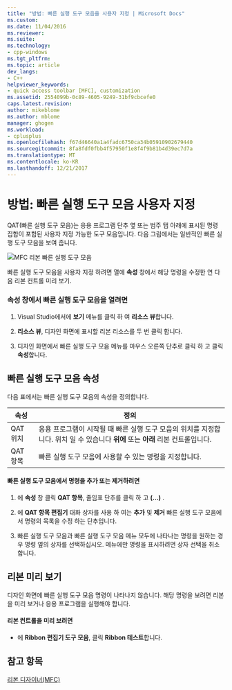 ```yaml
---
title: "방법: 빠른 실행 도구 모음을 사용자 지정 | Microsoft Docs"
ms.custom: 
ms.date: 11/04/2016
ms.reviewer: 
ms.suite: 
ms.technology:
- cpp-windows
ms.tgt_pltfrm: 
ms.topic: article
dev_langs:
- C++
helpviewer_keywords:
- quick access toolbar [MFC], customization
ms.assetid: 2554099b-0c89-4605-9249-31bf9cbcefe0
caps.latest.revision: 
author: mikeblome
ms.author: mblome
manager: ghogen
ms.workload:
- cplusplus
ms.openlocfilehash: f67d46640a1a4fadc6750ca34b05910902679440
ms.sourcegitcommit: 8fa8fdf0fbb4f57950f1e8f4f9b81b4d39ec7d7a
ms.translationtype: MT
ms.contentlocale: ko-KR
ms.lasthandoff: 12/21/2017
---
```

# <a name="how-to-customize-the-quick-access-toolbar"></a>방법: 빠른 실행 도구 모음 사용자 지정
QAT(빠른 실행 도구 모음)는 응용 프로그램 단추 옆 또는 범주 탭 아래에 표시된 명령 집합이 포함된 사용자 지정 가능한 도구 모음입니다. 다음 그림에서는 일반적인 빠른 실행 도구 모음을 보여 줍니다.  
  
 ![MFC 리본 빠른 실행 도구 모음](../mfc/media/quick_access_toolbar.png "quick_access_toolbar")  
  
 빠른 실행 도구 모음을 사용자 지정 하려면 열에 **속성** 창에서 해당 명령을 수정한 연 다음 리본 컨트롤 미리 보기.  
  
### <a name="to-open-the-quick-access-toolbar-in-the-properties-window"></a>속성 창에서 빠른 실행 도구 모음을 열려면  
  
1.  Visual Studio에서에 **보기** 메뉴를 클릭 하 여 **리소스 뷰**합니다.  
  
2.  **리소스 뷰**, 디자인 화면에 표시할 리본 리소스를 두 번 클릭 합니다.  
  
3.  디자인 화면에서 빠른 실행 도구 모음 메뉴를 마우스 오른쪽 단추로 클릭 하 고 클릭 **속성**합니다.  
  
## <a name="quick-access-toolbar-properties"></a>빠른 실행 도구 모음 속성  
 다음 표에서는 빠른 실행 도구 모음의 속성을 정의합니다.  
  
|속성|정의|  
|--------------|----------------|  
|QAT 위치|응용 프로그램이 시작될 때 빠른 실행 도구 모음의 위치를 지정합니다. 위치 일 수 있습니다 **위에** 또는 **아래** 리본 컨트롤입니다.|  
|QAT 항목|빠른 실행 도구 모음에 사용할 수 있는 명령을 지정합니다.|  
  
#### <a name="to-add-or-remove-commands-on-the-quick-access-toolbar"></a>빠른 실행 도구 모음에서 명령을 추가 또는 제거하려면  
  
1.  에 **속성** 창 클릭 **QAT 항목**, 줄임표 단추를 클릭 하 고 **(...)** .  
  
2.  에 **QAT 항목 편집기** 대화 상자를 사용 하 여는 **추가** 및 **제거** 빠른 실행 도구 모음에서 명령의 목록을 수정 하는 단추입니다.  
  
3.  빠른 실행 도구 모음과 빠른 실행 도구 모음 메뉴 모두에 나타나는 명령을 원하는 경우 명령 옆의 상자를 선택하십시오. 메뉴에만 명령을 표시하려면 상자 선택을 취소합니다.  
  
## <a name="previewing-the-ribbon"></a>리본 미리 보기  
 디자인 화면에 빠른 실행 도구 모음 명령이 나타나지 않습니다. 해당 명령을 보려면 리본을 미리 보거나 응용 프로그램을 실행해야 합니다.  
  
#### <a name="to-preview-the-ribbon-control"></a>리본 컨트롤을 미리 보려면  
  
-   에 **Ribbon 편집기 도구 모음**, 클릭 **Ribbon 테스트**합니다.  
  
## <a name="see-also"></a>참고 항목  
 [리본 디자이너(MFC)](../mfc/ribbon-designer-mfc.md)

